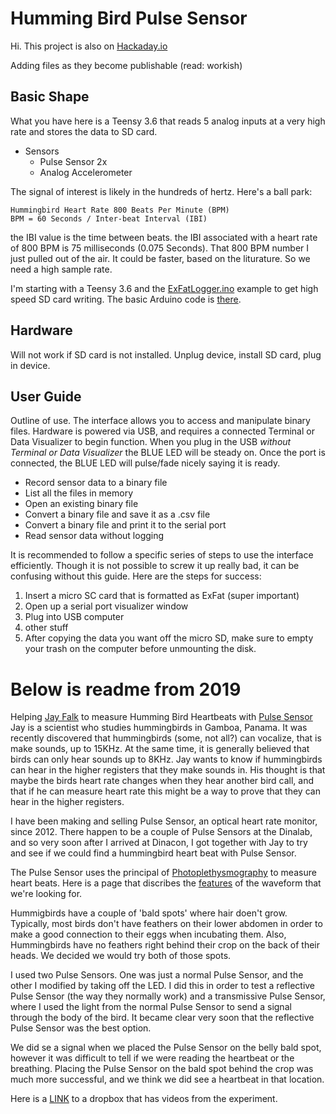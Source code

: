 # Humming Bird Pulse Sensor

Hi.
This project is also on [Hackaday.io](https://hackaday.io/project/184261-hummingbird-heartbeats)

Adding files as they become publishable (read: workish)

## Basic Shape
What you have here is a Teensy 3.6 that reads 5 analog inputs at a very high rate and stores the data to SD card. 

-	Sensors
	- Pulse Sensor 2x
	- Analog Accelerometer

The signal of interest is likely in the hundreds of hertz. Here's a ball park:

	Hummingbird Heart Rate 800 Beats Per Minute (BPM)
	BPM = 60 Seconds / Inter-beat Interval (IBI)

the IBI value is the time between beats. the IBI associated with a heart rate of 800 BPM is 75 milliseconds (0.075 Seconds). That 800 BPM number I just pulled out of the air. It could be faster, based on the liturature. So we need a high sample rate. 

I'm starting with a Teensy 3.6 and the [ExFatLogger.ino](https://github.com/greiman/SdFat/tree/master/examples/ExFatLogger) example to get high speed SD card writing. The basic Arduino code is [there](https://github.com/biomurph/DINACON_Hummingbird_Heartbeats/tree/2022/2022/Arduino/humm_beat_sensor_01).

## Hardware
Will not work if SD card is not installed. Unplug device, install SD card, plug in device.

## User Guide

Outline of use. 
The interface allows you to access and manipulate binary files. 
Hardware is powered via USB, and requires a connected Terminal or Data Visualizer to begin function. When you plug in the USB *without Terminal or Data Visualizer* the BLUE LED will be steady on. Once the port is connected, the BLUE LED will pulse/fade nicely saying it is ready.

- Record sensor data to a binary file
- List all the files in memory
- Open an existing binary file
- Convert a binary file and save it as a .csv file
- Convert a binary file and print it to the serial port
- Read sensor data without logging

It is recommended to follow a specific series of steps to use the interface efficiently. Though it is not possible to screw it up really bad, it can be confusing without this guide. Here are the steps for success:

1. Insert a micro SC card that is formatted as ExFat (super important)
2. Open up a serial port visualizer window
3. Plug into USB computer
4. other stuff
5. After copying the data you want off the micro SD, make sure to empty your trash on the computer before unmounting the disk.

	

# Below is readme from 2019

Helping [Jay Falk](https://www.birdmorph.com/) to measure Humming Bird Heartbeats with [Pulse Sensor](www.pulsesensor.com)
Jay is a scientist who studies hummingbirds in Gamboa, Panama. It was recently discovered that hummingbirds (some, not all?) can vocalize, that is make sounds, up to 15KHz. At the same time, it is generally believed that birds can only hear sounds up to 8KHz. Jay wants to know if hummingbirds can hear in the higher registers that they make sounds in. His thought is that maybe the birds heart rate changes when they hear another bird call, and that if he can measure heart rate this might be a way to prove that they can hear in the higher registers.

I have been making and selling Pulse Sensor, an optical heart rate monitor, since 2012. There happen to be a couple of Pulse Sensors at the Dinalab, and so very soon after I arrived at Dinacon, I got together with Jay to try and see if we could find a hummingbird heart beat with Pulse Sensor. 

The Pulse Sensor uses the principal of [Photoplethysmography](https://en.wikipedia.org/wiki/Photoplethysmogram) to measure heart beats. Here is a page that discribes the [features](https://www.researchgate.net/figure/A-typical-waveform-of-the-PPG-and-its-characteristic-parameters-whereas-the-amplitude-of_fig9_230587653) of the waveform that we're looking for.

Hummigbirds have a couple of 'bald spots' where hair doen't grow. Typically, most birds don't have feathers on their lower abdomen in order to make a good connection to their eggs when incubating them. Also, Hummingbirds have no feathers right behind their crop on the back of their heads. We decided we would try both of those spots.

I used two Pulse Sensors. One was just a normal Pulse Sensor, and the other I modified by taking off the LED. I did this in order to test a reflective Pulse Sensor (the way they normally work) and a transmissive Pulse Sensor, where I used the light from the normal Pulse Sensor to send a signal through the body of the bird. It became clear very soon that the reflective Pulse Sensor was the best option.

We did se a signal when we placed the Pulse Sensor on the belly bald spot, however it was difficult to tell if we were reading the heartbeat or the breathing. Placing the Pulse Sensor on the bald spot behind the crop was much more successful, and we think we did see a heartbeat in that location.

Here is a [LINK](https://www.dropbox.com/sh/dgatqx7pgcjl1rp/AABGw35ZrMt65FjiA4dyHX-6a?dl=0) to a dropbox that has videos from the experiment.
